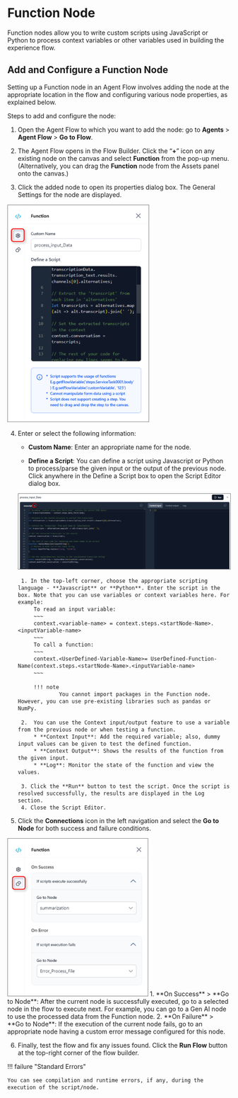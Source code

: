 # Function Node

Function nodes allow you to write custom scripts using JavaScript or Python to process context variables or other variables used in building the experience flow.

## Add and Configure a Function Node

Setting up a Function node in an Agent Flow involves adding the node at the appropriate location in the flow and configuring various node properties, as explained below.

Steps to add and configure the node:

1. Open the Agent Flow to which you want to add the node: go to **Agents** > **Agent Flow** > **Go to Flow**.

2. The Agent Flow opens in the Flow Builder. Click the “**+**” icon on any existing node on the canvas and select **Function** from the pop-up menu. (Alternatively, you can drag the **Function** node from the Assets panel onto the canvas.)

3. Click the added node to open its properties dialog box. The General Settings for the node are displayed.  
<img src="./images/configure-function-node.png" alt="Configure Function Node" title="Configure Function Node" style="border: 1px solid gray; zoom:80%;">

4. Enter or select the following information:
    
    * **Custom Name**: Enter an appropriate name for the node.
    
    * **Define a Script**: You can define a script using Javascript or Python to process/parse the given input or the output of the previous node. Click anywhere in the Define a Script box to open the Script Editor dialog box.  
    <img src="./images/function-node-script-editor.png" alt="Configure Function Node" title="Configure Function Node" style="border: 1px solid gray; zoom:80%;">

        1. In the top-left corner, choose the appropriate scripting language - **Javascript** or **Python**. Enter the script in the box. Note that you can use variables or context variables here. For example:
            To read an input variable:
            ~~~
            context.<variable-name> = context.steps.<startNode-Name>.<inputVariable-name>
            ~~~
            To call a function:
            ~~~
            context.<UserDefined-Variable-Name>= UserDefined-Function-Name(context.steps.<startNode-Name>.<inputVariable-name>
            ~~~

            !!! note
                    You cannot import packages in the Function node. However, you can use pre-existing libraries such as pandas or  NumPy.

        2.  You can use the Context input/output feature to use a variable from the previous node or when testing a function.
            * **Context Input**: Add the required variable; also, dummy input values can be given to test the defined function.
            * **Context Output**: Shows the results of the function from the given input.
            * **Log**: Monitor the state of the function and view the values.
        
        3. Click the **Run** button to test the script. Once the script is resolved successfully, the results are displayed in the Log section.
        4. Close the Script Editor.

5. Click the **Connections** icon in the left navigation and select the **Go to Node** for both success and failure conditions.  
<img src="./images/function-node-connections.png" alt="Configure Connection Settings" title="Configure Connection Settings" style="border: 1px solid gray; zoom:80%;">
    1. **On Success** > **Go to Node**: After the current node is successfully executed, go to a selected node in the flow to execute next. For example, you can go to a Gen AI node to use the processed data from the Function node. 
    2. **On Failure** > **Go to Node**: If the execution of the current node fails, go to an appropriate node having a custom error message configured for this node.

6. Finally, test the flow and fix any issues found. Click the **Run Flow** button at the top-right corner of the flow builder.

!!! failure "Standard Errors"

    You can see compilation and runtime errors, if any, during the execution of the script/node.

